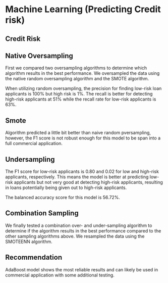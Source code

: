 # Machine Learning (Predicting Credit risk)

## Credit Risk


## Native Oversampling
First we compared two oversampling algorithms to determine which algorithm results in the best performance. We oversampled the data using the native random oversampling algorithm and the SMOTE algorithm.

When utilizing random oversampling, the precision for finding low-risk loan applicants is 100% but high risk is 1%. The recall is better for detecting high-risk applicants at 51% while the recall rate for low-risk applicants is 63%.

## Smote
Algorithm predicted a little bit better than naive random pversampling, however, the F1 score is not robust enough for this model to be span into a full commercial application.

## Undersampling
The F1 score for low-risk applicants is 0.80 and 0.02 for low and high-risk applicants, respectively. This means the model is better at predicting low-risk applicants but not very good at detecting high-risk applicants, resulting in loans potentially being given out to high-risk applicants.

The balanced accuracy score for this model is 56.72%.

## Combination Sampling
We finally tested a combination over- and under-sampling algorithm to determine if the algorithm results in the best performance compared to the other sampling algorithms above. We resampled the data using the SMOTEENN algorithm.

## Recommendation 
AdaBoost model shows the most reliable results and can likely be used in commercial application with some additional testing.

